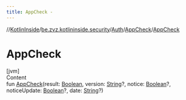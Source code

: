 ```yaml
---
title: AppCheck -
---
```

//[KotlinInside](../../../index.md)/[be.zvz.kotlininside.security](../../index.md)/[Auth](../index.md)/[AppCheck](index.md)/[AppCheck](-app-check.md)



# AppCheck  
[jvm]  
Content  
fun [AppCheck](-app-check.md)(result: [Boolean](https://kotlinlang.org/api/latest/jvm/stdlib/kotlin/-boolean/index.html), version: [String](https://kotlinlang.org/api/latest/jvm/stdlib/kotlin/-string/index.html)?, notice: [Boolean](https://kotlinlang.org/api/latest/jvm/stdlib/kotlin/-boolean/index.html)?, noticeUpdate: [Boolean](https://kotlinlang.org/api/latest/jvm/stdlib/kotlin/-boolean/index.html)?, date: [String](https://kotlinlang.org/api/latest/jvm/stdlib/kotlin/-string/index.html)?)  



